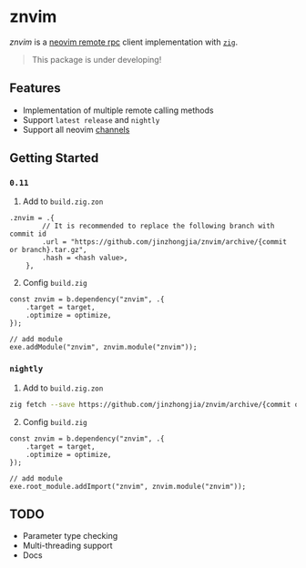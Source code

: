 # znvim

_znvim_ is a [neovim remote rpc](https://neovim.io/doc/user/api.html#rpc-connecting) client implementation with [`zig`](https://ziglang.org/).

> This package is under developing!

## Features

- Implementation of multiple remote calling methods
- Support `latest release` and `nightly`
- Support all neovim [channels](https://neovim.io/doc/user/channel.html#channel-intro)

## Getting Started

### `0.11`

1. Add to `build.zig.zon`

```zig
.znvim = .{
        // It is recommended to replace the following branch with commit id
        .url = "https://github.com/jinzhongjia/znvim/archive/{commit or branch}.tar.gz",
        .hash = <hash value>,
    },
```

2. Config `build.zig`

```zig
const znvim = b.dependency("znvim", .{
    .target = target,
    .optimize = optimize,
});

// add module
exe.addModule("znvim", znvim.module("znvim"));
```

### `nightly`

1. Add to `build.zig.zon`

```sh
zig fetch --save https://github.com/jinzhongjia/znvim/archive/{commit or branch}.tar.gz
```

2. Config `build.zig`

```zig
const znvim = b.dependency("znvim", .{
    .target = target,
    .optimize = optimize,
});

// add module
exe.root_module.addImport("znvim", znvim.module("znvim"));
```

## TODO

- Parameter type checking
- Multi-threading support
- Docs
